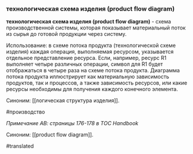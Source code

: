 ###  технологическая схема изделия (product flow diagram)

**технологическая схема изделия (product flow diagram)** - схема производственной системы, которая показывает материальный поток из сырья до готовой продукции через систему.

Использование: в схеме потока продукта (технологической схеме изделия) каждая операция, выполняемая ресурсом, указывается отдельное представление ресурса. Если, например, ресурс R1 выполняет четыре различных операции, символ для R1 будет отображаться в четыре раза на схеме потока продукта. Диаграмма потока продукта иллюстрирует как материальную зависимость продуктов, так и процессов, а также зависимость ресурсов, или какие ресурсы необходимы для получения каждого конечного элемента.

Синоним: [[логическая структура изделия]].

#производство

*Примечание АВ: страницы 176-178 в TOC Handbook*

Синоним: [[product flow diagram]].

#translated

